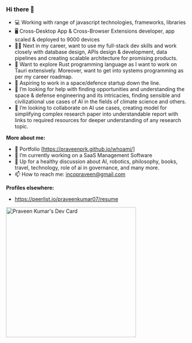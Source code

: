 ### Hi there 👋

* 💻 Working with range of javascript technologies, frameworks, libraries
* 🖥️ Cross-Desktop App & Cross-Browser Extensions developer, app scaled & deployed to 9000 devices
* 👨‍💻 Next in my career, want to use my full-stack dev skills and work closely with database design, APIs design & development, data pipelines and creating scalable architecture for promising products.
* 🧭 Want to explore Rust programming language as I want to work on Tauri extensively. Moreover, want to get into systems programming as per my career roadmap.
* 🔭 Aspiring to work in a space/defence startup down the line.
* 🤔 I’m looking for help with finding opportunities and understanding the space & defense engineering and its intricacies, finding sensible and civilizational use cases of AI in the fields of climate science and others.
* 👯 I’m looking to collaborate on AI use cases, creating model for simplifying complex research paper into understandable report with links to required resources for deeper understanding of any research topic.

**More about me:**

- 🙋 Portfolio [https://praveenprk.github.io/whoami/]
- 🔭 I’m currently working on a SaaS Management Software
- 💬 Up for a healthy discussion about AI, robotics, philosophy, books, travel, technology, role of ai in governance, and many more.
- 📫 How to reach me: incopraveen@gmail.com

**Profiles elsewhere:**

- https://peerlist.io/praveenkumar07/resume

<a href="https://app.daily.dev/praveenbharatsagar"><img src="https://api.daily.dev/devcards/v2/XFwqTiovRoTLbUydjzqtu.png?type=default&r=252" width="356" alt="Praveen Kumar's Dev Card"/></a>
